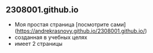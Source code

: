 ## 2308001.github.io

- Моя простая страница [посмотрите сами] (https://andrekrasnovy.github.io/2308001.github.io/)
- созданная в учебных целях
- имеет 2 страницы
